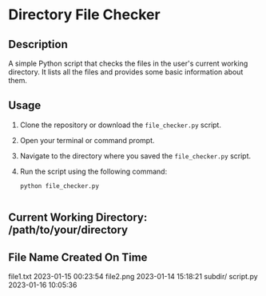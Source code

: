 # Directory File Checker

## Description
A simple Python script that checks the files in the user's current working directory. It lists all the files and provides some basic information about them.

## Usage

1. Clone the repository or download the `file_checker.py` script.
2. Open your terminal or command prompt.
3. Navigate to the directory where you saved the `file_checker.py` script.
4. Run the script using the following command:

   ```shell
   python file_checker.py
 
Current Working Directory: /path/to/your/directory
----------------------------------------------------
File Name         Created On          Time 
-----------------------------------------------------
file1.txt         2023-01-15          00:23:54
file2.png         2023-01-14          15:18:21
subdir/
script.py         2023-01-16          10:05:36

